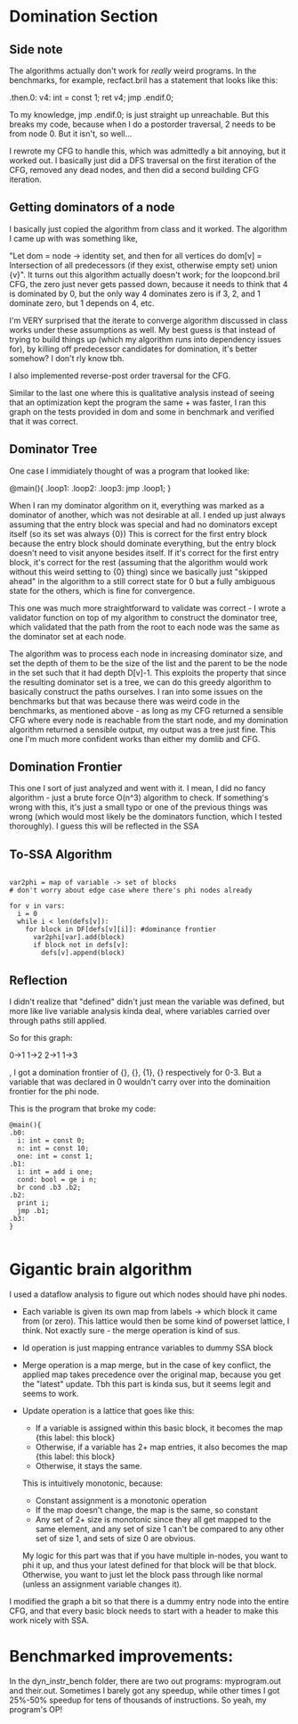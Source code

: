 # Domination Section

## Side note

The algorithms actually don't work for *really* weird programs. In the benchmarks, for example, recfact.bril has a statement that looks like this:

.then.0:
  v4: int = const 1;
  ret v4;
  jmp .endif.0;

To my knowledge, jmp .endif.0; is just straight up unreachable. But this breaks my code, because when I do a postorder traversal, 2 needs to be from node 0. But it isn't, so well...

I rewrote my CFG to handle this, which was admittedly a bit annoying, but it worked out. I basically just did a DFS traversal on the first iteration of the CFG, removed any dead nodes, and then did a second building CFG iteration.

## Getting dominators of a node

I basically just copied the algorithm from class and it worked. The algorithm I came up with was something like,

"Let dom = node -> identity set, and then for all vertices do dom[v] = Intersection of all predecessors (if they exist, otherwise empty set) union {v}". It turns out this algorithm actually doesn't work; for the loopcond.bril CFG, the zero just never gets passed down, because it needs to think that 4 is dominated by 0, but the only way 4 dominates zero is if 3, 2, and 1 dominate zero, but 1 depends on 4, etc.

I'm VERY surprised that the iterate to converge algorithm discussed in class works under these assumptions as well. My best guess is that instead of trying to build things up (which my algorithm runs into dependency issues for), by killing off predecessor candidates for domination, it's better somehow? I don't rly know tbh.

I also implemented reverse-post order traversal for the CFG.

Similar to the last one where this is qualitative analysis instead of seeing that an optimization kept the program the same + was faster, I ran this graph on the tests provided in dom and some in benchmark and verified that it was correct.

## Dominator Tree

One case I immidiately thought of was a program that looked like:

@main(){
.loop1:
.loop2:
.loop3:
jmp .loop1;
}

When I ran my dominator algorithm on it, everything was marked as a dominator of another, which was not desirable at all. I ended up just always assuming that the entry block was special and had no dominators except itself (so its set was always {0}) This is correct for the first entry block because the entry block should dominate everything, but the entry block doesn't need to visit anyone besides itself. If it's correct for the first entry block, it's correct for the rest (assuming that the algorithm would work without this weird setting to {0} thing) since we basically just "skipped ahead" in the algorithm to a still correct state for 0 but a fully ambiguous state for the others, which is fine for convergence.

This one was much more straightforward to validate was correct - I wrote a validator function on top of my algorithm to construct the dominator tree, which validated that the path from the root to each node was the same as the dominator set at each node.

The algorithm was to process each node in increasing dominator size, and set the depth of them to be the size of the list and the parent to be the node in the set such that it had depth D[v]-1. This exploits the property that since the resulting dominator set is a tree, we can do this greedy algorithm to basically construct the paths ourselves. I ran into some issues on the benchmarks but that was because there was weird code in the benchmarks, as mentioned above - as long as my CFG returned a sensible CFG where every node is reachable from the start node, and my domination algorithm returned a sensible output, my output was a tree just fine. This one I'm much more confident works than either my domlib and CFG.

## Domination Frontier

This one I sort of just analyzed and went with it. I mean, I did no fancy algorithm - just a brute force O(n^3) algorithm to check. If something's wrong with this, it's just a small typo or one of the previous things was wrong (which would most likely be the dominators function, which I tested thoroughly). I guess this will be reflected in the SSA

## To-SSA Algorithm

```

var2phi = map of variable -> set of blocks
# don't worry about edge case where there's phi nodes already

for v in vars:
  i = 0
  while i < len(defs[v]):
    for block in DF[defs[v][i]]: #dominance frontier
      var2phi[var].add(block)
      if block not in defs[v]:
        defs[v].append(block)

```

## Reflection

I didn't realize that "defined" didn't just mean the variable was defined, but more like live variable analysis kinda deal, where variables carried over through paths still applied.

So for this graph:

0->1 
1->2
2->1
1->3

, I got a domination frontier of {}, {}, {1}, {} respectively for 0-3. But a variable that was declared in 0 wouldn't carry over into the dominaition frontier for the phi node.

This is the program that broke my code:

```
@main(){
.b0:
  i: int = const 0;
  n: int = const 10;
  one: int = const 1;
.b1:
  i: int = add i one;
  cond: bool = ge i n;
  br cond .b3 .b2;
.b2:
  print i;
  jmp .b1;
.b3:
}


```

# Gigantic brain algorithm

I used a dataflow analysis to figure out which nodes should have phi nodes.

- Each variable is given its own map from labels -> which block it came from (or zero). This lattice would then be some kind of powerset lattice, I think. Not exactly sure - the merge operation is kind of sus.
- Id operation is just mapping entrance variables to dummy SSA block
- Merge operation is a map merge, but in the case of key conflict, the applied map takes precedence over the original map, because you get the "latest" update. Tbh this part is kinda sus, but it seems legit and seems to work.
- Update operation is a lattice that goes like this:
  - If a variable is assigned within this basic block, it becomes the map {this label: this block}
  - Otherwise, if a variable has 2+ map entries, it also becomes the map {this label: this block}
  - Otherwise, it stays the same.

  This is intuitively monotonic, because:
  - Constant assignment is a monotonic operation
  - If the map doesn't change, the map is the same, so constant
  - Any set of 2+ size is monotonic since they all get mapped to the same element, and any set of size 1 can't be compared to any other set of size 1, and sets of size 0 are obvious. 

  My logic for this part was that if you have multiple in-nodes, you want to phi it up, and thus your latest defined for that block will be that block. Otherwise, you want to just let the block pass through like normal (unless an assignment variable changes it).

I modified the graph a bit so that there is a dummy entry node into the entire CFG, and that every basic block needs to start with a header to make this work nicely with SSA.

# Benchmarked improvements:
In the dyn_instr_bench folder, there are two out programs: myprogram.out and their.out. Sometimes I barely got any speedup, while other times I got 25%-50% speedup for tens of thousands of instructions. So yeah, my program's OP!